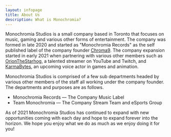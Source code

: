 ```yaml
---
layout: infopage
title: About Us
description: What is Monochromia?
---
```

Monochromia Studios is a small company based in Toronto that focuses on music, gaming and
various other forms of entertainment. The company was formed in late 2020 and started as
"Monochromia Records" as the self published label of the company founder [Chroma9](https://youtube.com/Chroma9). 
The company expansion started in early 2021 when partnering with various other members such as 
[OrionTheStarhog](https://youtube.com/OrionTheStarhog), a talented streamer on YouTube and Twitch,
and [KarmaBytes](), an upcoming voice actor in games and animation.

Monochromia Studios is comprised of a few sub departments headed by various other members of
the staff all working under the company founder. The departments and purposes are as follows.
- Monochromia Records — The Company Music Label
- Team Monochromia — The Company Stream Team and eSports Group

As of 2021 Monochromia Studios has continued to expand with new opportunities coming with each
day and hope to expand forever into the horizon. We hope you enjoy what we do as much as we
enjoy doing it for you!